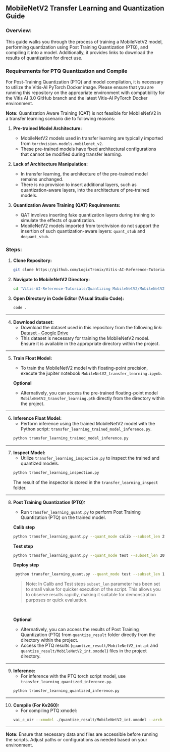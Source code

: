 ## MobileNetV2 Transfer Learning and Quantization Guide

### Overview:
This guide walks you through the process of training a MobileNetV2 model, performing quantization using Post Training Quantization (PTQ), and compiling it into a model. Additionally, it provides links to download the results of quantization for direct use.

### Requirements for PTQ Quantization and Compile

For Post-Training Quantization (PTQ) and model compilation, it is necessary to utilize the Vitis-AI PyTorch Docker image. Please ensure that you are running this repository on the appropriate environment with compatibility for the Vitis AI 3.0 GitHub branch and the latest Vitis-AI PyTorch Docker environment.

**Note:** Quantization Aware Training (QAT) is not feasible for MobileNetV2 in a transfer learning scenario die to following reasons:
1. **Pre-trained Model Architecture:**
   - MobileNetV2 models used in transfer learning are typically imported from `torchvision.models.mobilenet_v2`.
   - These pre-trained models have fixed architectural configurations that cannot be modified during transfer learning.

2. **Lack of Architecture Manipulation:**
   - In transfer learning, the architecture of the pre-trained model remains unchanged.
   - There is no provision to insert additional layers, such as quantization-aware layers, into the architecture of pre-trained models.

3. **Quantization Aware Training (QAT) Requirements:**
   - QAT involves inserting fake quantization layers during training to simulate the effects of quantization.
   - MobileNetV2 models imported from torchvision do not support the insertion of such quantization-aware layers: `quant_stub` and `dequant_stub`.


### Steps:

1. **Clone Repository:**
   ```bash
   git clone https://github.com/LogicTronix/Vitis-AI-Reference-Tutorials.git
   ```
2. **Navigate to MobileNetV2 Directory:**
   ```bash
   cd 'Vitis-AI-Reference-Tutorials/Quantizing MobileNetV2/MobileNetV2 Transfer Learning'/
   ```

3. **Open Directory in Code Editor (Visual Studio Code):**
   ```bash
   code .
   ```

<hr>

4. **Download dataset:**
    - Download the dataset used in this repository from the following link: [Dataset - Google Drive](https://drive.google.com/file/d/167L5B9ORegMzydr1SAT8EGDKjXgYaEim/view?usp=drive_link)
    - This dataset is necessary for training the MobileNetV2 model. Ensure it is available in the appropriate directory within the project.

<hr>

5. **Train Float Model:**
   - To train the MobileNetV2 model with floating-point precision, execute the jupiter notebook `MobileNetV2_transfer_learning.ipynb`.

   **Optional**
   - Alternatively, you can access the pre-trained floating-point model `MobileNetV2_transfer_learning.pth` directly from the directory within the project.

<hr>

6. **Inference Float Model:**
   - Perform inference using the trained MobileNetV2 model with the Python script: `transfer_learning_trained_model_inference.py`.
   ```bash
   python transfer_learning_trained_model_inference.py
   ```

<hr>

7. **Inspect Model:**
   - Utilize `transfer_learning_inspection.py` to inspect the trained and quantized models.
   ```bash
   python transfer_learning_inspection.py
   ```
   The result of the inspector is stored in the `transfer_learning_inspect` folder.

<hr>

8. **Post Training Quantization (PTQ):**
   - Run `transfer_learning_quant.py` to perform Post Training Quantization (PTQ) on the trained model.

   **Calib step**
   ```bash
   python transfer_learning_quant.py --quant_mode calib --subset_len 20
   ```
   **Test step**
   ```bash
   python transfer_learning_quant.py --quant_mode test --subset_len 20
   ```

   **Deploy step**
   ```bash 
    python transfer_learning_quant.py --quant_mode test --subset_len 1 --batch_size 1 --deploy
    ```
    > Note: In Calib and Test steps `subset_len` parameter has been set to small value for quicker execution of the script. This allows you to observe results rapidly, making it suitable for demonstration purposes or quick evaluation.

    <br>

   **Optional**
   - Alternatively, you can access the results of Post Training Quantization (PTQ) from `quantize_result` folder directly from the directory within the project.
   - Access the PTQ results (`quantize_result/MobileNetV2_int.pt` and `quantize_result/MobileNetV2_int.xmodel`) files in the project directory.

<hr>

9. **Inference:**
   - For inference with the PTQ torch script model, use `transfer_learning_quantized_inference.py`.
   ```bash
   python transfer_learning_quantized_inference.py
   ```

<hr>

10. **Compile (For Kv260):**
    - For compiling PTQ xmodel:
    ```bash
    vai_c_xir --xmodel ./quantize_result/MobileNetV2_int.xmodel --arch /opt/vitis_ai/compiler/arch/DPUCZDX8G/KV260/arch.json --net_name MobileNetV2 --output_dir ./Compiled
    ```

<hr>

**Note:** Ensure that necessary data and files are accessible before running the scripts. Adjust paths or configurations as needed based on your environment.
